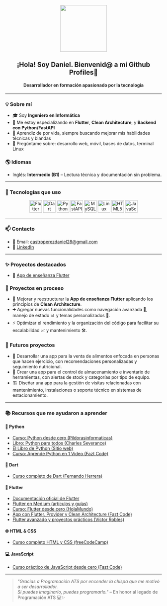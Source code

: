 <div align="center">
  <img src="https://media3.giphy.com/media/v1.Y2lkPTc5MGI3NjExeWQzNmkzaXpiY3J2bmx5cGFsMmhqMzFmM2ViYnd6N2F5cnJicXc5eSZlcD12MV9pbnRlcm5hbF9naWZfYnlfaWQmY3Q9Zw/QDjpIL6oNCVZ4qzGs7/giphy.gif" width="150"/>
</div>

<h2 align="center">¡Hola! Soy Daniel. Bienvenid@ a mi Github Profiles👋</h2>
<h4 align="center">Desarrollador en formación apasionado por la tecnología</h4>


---

### 💡 Sobre mí

- 🎓 Soy **Ingeniero en Informática**
- 🚀 Me estoy especializando en **Flutter**, **Clean Architecture**, y **Backend con Python/FastAPI**
- 🧠 Aprendiz de por vida, siempre buscando mejorar mis habilidades técnicas y blandas
- 💬 Pregúntame sobre: desarrollo web, móvil, bases de datos, terminal Linux

### 🌎 Idiomas

- Inglés: **Intermedio (B1)** – Lectura técnica y documentación sin problema.
---

### 🧰 Tecnologías que uso

<div align="center">
  <img src="https://cdn.jsdelivr.net/gh/devicons/devicon/icons/flutter/flutter-original.svg" width="40" title="Flutter"/>
  <img src="https://cdn.jsdelivr.net/gh/devicons/devicon/icons/dart/dart-original.svg" width="40" title="Dart"/>
  <img src="https://cdn.jsdelivr.net/gh/devicons/devicon/icons/python/python-original.svg" width="40" title="Python"/>
  <img src="https://cdn.jsdelivr.net/gh/devicons/devicon/icons/fastapi/fastapi-original.svg" width="40" title="FastAPI"/>
  <img src="https://cdn.jsdelivr.net/gh/devicons/devicon/icons/mysql/mysql-original.svg" width="40" title="MySQL"/>
  <img src="https://cdn.jsdelivr.net/gh/devicons/devicon/icons/linux/linux-original.svg" width="40" title="Linux"/>
  <img src="https://cdn.jsdelivr.net/gh/devicons/devicon/icons/html5/html5-original.svg" width="40" title="HTML5"/>
  <img src="https://cdn.jsdelivr.net/gh/devicons/devicon/icons/javascript/javascript-original.svg" width="40" title="JavaScript"/>
</div>  


---

### 📫 Contacto

- 📧 Email: castroperezdaniel28@gmail.com  
- 💼 [LinkedIn](www.linkedin.com/in/daniel-castro-perez-development)  

---

### ✨ Proyectos destacados

- 📱 [App de enseñanza Flutter](https://github.com/DanielCastroPerez/Aplicacion-de-lo-aprendido-en-flutter.)

### 🚧 Proyectos en proceso

- 🔄 Mejorar y reestructurar la **App de enseñanza Flutter** aplicando los principios de **Clean Architecture**.
- ➕ Agregar nuevas funcionalidades como navegación avanzada 🧭, manejo de estado 📊 y temas personalizados 🎨.
- ⚡ Optimizar el rendimiento y la organización del código para facilitar su escalabilidad 📈 y mantenimiento 🛠️.

### 💼 Futuros proyectos

- 🥗 Desarrollar una app para la venta de alimentos enfocada en personas que hacen ejercicio, con recomendaciones personalizadas y seguimiento nutricional.
- 🧰 Crear una app para el control de almacenamiento e inventario de herramientas, con alertas de stock y categorías por tipo de equipo.
- 🏗️ Diseñar una app para la gestión de visitas relacionadas con mantenimiento, instalaciones o soporte técnico en sistemas de estacionamiento.


---

### 📚 Recursos que me ayudaron a aprender

#### 🐍 Python
- [Curso: Python desde cero (Pildorasinformaticas)](https://www.youtube.com/watch?v=Z4AOP7-b1RM&list=PLWtYZ2ejMVJnh0KVllw24XklzJ62WNFsj)
- [Libro: Python para todos (Charles Severance)](https://persoal.citius.usc.es/eva.cernadas/informaticaparacientificos/material/libros/Python%20para%20todos.pdf)
- [El Libro de Python (Sitio web)](https://ellibrodepython.com/)
- [Curso: Aprende Python en 1 Video (Fazt Code)](https://www.youtube.com/watch?v=Kp4Mvapo5kc)

#### 🎯 Dart
- [Curso completo de Dart (Fernando Herrera)](https://www.youtube.com/watch?v=Ud1i5VJ69_g)

#### 💙 Flutter
- [Documentación oficial de Flutter](https://flutter.dev/)
- [Flutter en Medium (artículos y guías)](https://medium.com/)
- [Curso: Flutter desde cero (HolaMundo)](https://www.youtube.com/watch?v=HQ_ytw58tC4&list=LL&index=10&t=200s)
- [App con Flutter, Provider y Clean Architecture (Fazt Code)](https://www.youtube.com/watch?v=-pWSQYpkkjk&t=1083s)
- [Flutter avanzado y proyectos prácticos (Víctor Robles)](https://www.youtube.com/watch?v=QJngeHgHA50&list=PLrS57q8gZKG8isTwo9zgmHgDuwTq3UOP6)

#### 🌐 HTML & CSS
- [Curso completo HTML y CSS (freeCodeCamp)](https://www.youtube.com/watch?v=XqFR2lqBYPs)

#### 💻 JavaScript
- [Curso práctico de JavaScript desde cero (Fazt Code)](https://www.youtube.com/watch?v=mpIwKBNr7_o&list=PL2Z95CSZ1N4HXvLWg8oL4IpyJx27HafcD)

---


> *"Gracias a Programación ATS por encender la chispa que me motivó a ser desarrollador.*  
> *Si puedes imaginarlo, puedes programarlo."* – En honor al legado de Programación ATS 💻✨
